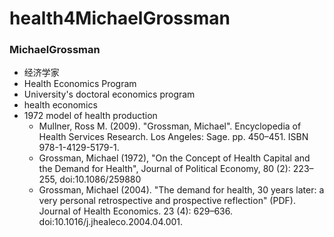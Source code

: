 # health4MichaelGrossman

### MichaelGrossman
- 经济学家
- Health Economics Program
- University's doctoral economics program
- health economics
- 1972 model of health production
    + Mullner, Ross M. (2009). "Grossman, Michael". Encyclopedia of Health Services Research. Los Angeles: Sage. pp. 450–451. ISBN 978-1-4129-5179-1.
    + Grossman, Michael (1972), "On the Concept of Health Capital and the Demand for Health", Journal of Political Economy, 80 (2): 223–255, doi:10.1086/259880
    + Grossman, Michael (2004). "The demand for health, 30 years later: a very personal retrospective and prospective reflection" (PDF). Journal of Health Economics. 23 (4): 629–636. doi:10.1016/j.jhealeco.2004.04.001.

